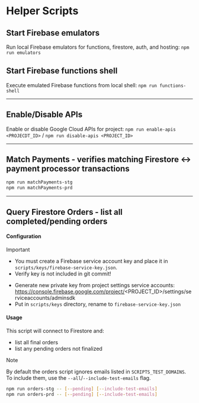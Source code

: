 # Helper Scripts

## Start Firebase emulators
Run local Firebase emulators for functions, firestore, auth, and hosting: `npm run emulators`

## Start Firebase functions shell
Execute emulated Firebase functions from local shell: `npm run functions-shell`

---

## Enable/Disable APIs
Enable or disable Google Cloud APIs for project: `npm run enable-apis <PROJECDT_ID>` / `npm run disable-apis <PROJECT_ID>`

---

## Match Payments - verifies matching Firestore <-> payment processor transactions
```sh
npm run matchPayments-stg
npm run matchPayments-prd
```

---

## Query Firestore Orders - list all completed/pending orders

#### Configuration

> [!IMPORTANT]
> - You must create a Firebase service account key and place it in `scripts/keys/firebase-service-key.json`.
> - Verify key is not included in git commit!

- Generate new private key from project settings service accounts: https://console.firebase.google.com/project/<PROJECT_ID>/settings/serviceaccounts/adminsdk
- Put in `scripts/keys` directory, rename to `firebase-service-key.json`

#### Usage

This script will connect to Firestore and:
- list all final orders
- list any pending orders not finalized

> [!NOTE]
> By default the orders script ignores emails listed in `SCRIPTS_TEST_DOMAINS`. To include them, use the `--all`/`--include-test-emails` flag.

```sh
npm run orders-stg -- [--pending] [--include-test-emails]
npm run orders-prd -- [--pending] [--include-test-emails]
```
